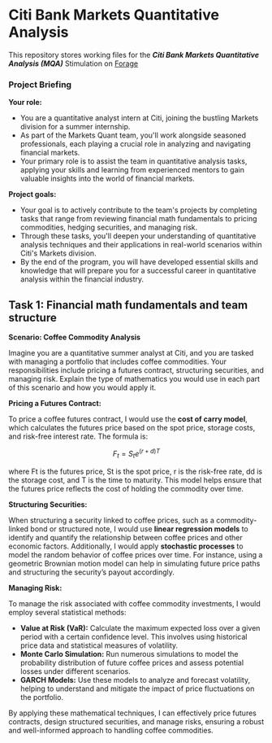 # Citi Bank Markets Quantitative Analysis

This repository stores working files for the **_Citi Bank Markets Quantitative Analysis (MQA)_** Stimulation on [Forage](https://www.theforage.com/simulations/citi/global-quantitative-analysis-analyst-6b4m) 

### Project Briefing 

**Your role:**
- You are a quantitative analyst intern at Citi, joining the bustling Markets division for a summer internship.
- As part of the Markets Quant team, you'll work alongside seasoned professionals, each playing a crucial role in analyzing and navigating financial markets.
- Your primary role is to assist the team in quantitative analysis tasks, applying your skills and learning from experienced mentors to gain valuable insights into the world of financial markets.

**Project goals:**
- Your goal is to actively contribute to the team's projects by completing tasks that range from reviewing financial math fundamentals to pricing commodities, hedging securities, and managing risk.
- Through these tasks, you'll deepen your understanding of quantitative analysis techniques and their applications in real-world scenarios within Citi's Markets division.
- By the end of the program, you will have developed essential skills and knowledge that will prepare you for a successful career in quantitative analysis within the financial industry.

## Task 1: Financial math fundamentals and team structure

**Scenario: Coffee Commodity Analysis**

Imagine you are a quantitative summer analyst at Citi, and you are tasked with managing a portfolio that includes coffee commodities. Your responsibilities include pricing a futures contract, structuring securities, and managing risk. Explain the type of mathematics you would use in each part of this scenario and how you would apply it.

**Pricing a Futures Contract:**

To price a coffee futures contract, I would use the **cost of carry model**, which calculates the futures price based on the spot price, storage costs, and risk-free interest rate. The formula is:

$$
F_t = S_t e^{(r+d)T}
$$

where Ft is the futures price, St is the spot price, r is the risk-free rate, dd is the storage cost, and T is the time to maturity. This model helps ensure that the futures price reflects the cost of holding the commodity over time.

**Structuring Securities:**

When structuring a security linked to coffee prices, such as a commodity-linked bond or structured note, I would use **linear regression models** to identify and quantify the relationship between coffee prices and other economic factors. Additionally, I would apply **stochastic processes** to model the random behavior of coffee prices over time. For instance, using a geometric Brownian motion model can help in simulating future price paths and structuring the security’s payout accordingly.

**Managing Risk:**

To manage the risk associated with coffee commodity investments, I would employ several statistical methods:

- **Value at Risk (VaR):** Calculate the maximum expected loss over a given period with a certain confidence level. This involves using historical price data and statistical measures of volatility.
- **Monte Carlo Simulation:** Run numerous simulations to model the probability distribution of future coffee prices and assess potential losses under different scenarios.
- **GARCH Models:** Use these models to analyze and forecast volatility, helping to understand and mitigate the impact of price fluctuations on the portfolio.
  
By applying these mathematical techniques, I can effectively price futures contracts, design structured securities, and manage risks, ensuring a robust and well-informed approach to handling coffee commodities.

